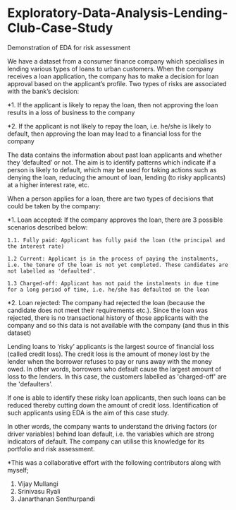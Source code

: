 # Exploratory-Data-Analysis-Lending-Club-Case-Study
Demonstration of EDA for risk assessment

We have a dataset from a consumer finance company which specialises in lending various types of loans to urban customers. When the company receives a loan application, the company has to make a decision for loan approval based on the applicant’s profile. Two types of risks are associated with the bank’s decision:

*1. If the applicant is likely to repay the loan, then not approving the loan results in a loss of business to the company

*2. If the applicant is not likely to repay the loan, i.e. he/she is likely to default, then approving the loan may lead to a financial loss for the company

The data contains the information about past loan applicants and whether they ‘defaulted’ or not. The aim is to identify patterns which indicate if a person is likely to default, which may be used for taking actions such as denying the loan, reducing the amount of loan, lending (to risky applicants) at a higher interest rate, etc.

When a person applies for a loan, there are two types of decisions that could be taken by the company:

*1. Loan accepted: If the company approves the loan, there are 3 possible scenarios described below:

    1.1. Fully paid: Applicant has fully paid the loan (the principal and the interest rate)

    1.2 Current: Applicant is in the process of paying the instalments, i.e. the tenure of the loan is not yet completed. These candidates are not labelled as 'defaulted'.

    1.3 Charged-off: Applicant has not paid the instalments in due time for a long period of time, i.e. he/she has defaulted on the loan 

*2. Loan rejected: The company had rejected the loan (because the candidate does not meet their requirements etc.). Since the loan was rejected, there is no transactional history of those applicants with the company and so this data is not available with the company (and thus in this dataset)

Lending loans to ‘risky’ applicants is the largest source of financial loss (called credit loss). The credit loss is the amount of money lost by the lender when the borrower refuses to pay or runs away with the money owed. In other words, borrowers who default cause the largest amount of loss to the lenders. In this case, the customers labelled as 'charged-off' are the 'defaulters'. 

If one is able to identify these risky loan applicants, then such loans can be reduced thereby cutting down the amount of credit loss. Identification of such applicants using EDA is the aim of this case study.

In other words, the company wants to understand the driving factors (or driver variables) behind loan default, i.e. the variables which are strong indicators of default.  The company can utilise this knowledge for its portfolio and risk assessment. 

*This was a collaborative effort with the following contributors along with myself;

1. Vijay Mullangi
2. Srinivasu Ryali
3. Janarthanan Senthurpandi

